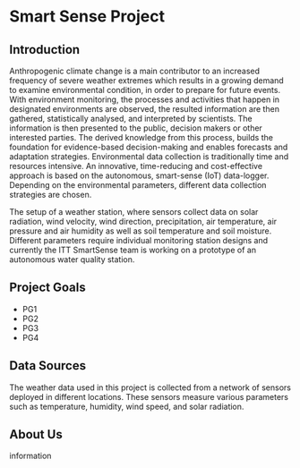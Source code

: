 # Smart Sense Project

## Introduction

Anthropogenic climate change is a main contributor to an increased frequency of severe weather extremes which results in a
growing demand to examine environmental condition, in order to prepare for future events. With environment monitoring, the processes and activities that happen in designated environments are observed, the resulted information are then gathered, statistically analysed, and interpreted by scientists. The information is then presented to the public, decision makers or other interested parties. The derived knowledge from this process, builds the foundation for evidence-based decision-making and enables forecasts and adaptation strategies. Environmental data collection is traditionally time and resources intensive. An innovative, time-reducing and cost-effective approach is based on the autonomous, smart-sense (IoT) data-logger. Depending on the environmental parameters, different data collection strategies are chosen. 

The setup of a weather station, where sensors collect data on solar radiation, wind velocity, wind direction, precipitation, air temperature, air pressure and air humidity as well as soil temperature and soil moisture. Different parameters require individual monitoring station designs and currently the ITT SmartSense team is working on a prototype of an autonomous water quality station.




## Project Goals

- PG1
- PG2
- PG3
- PG4

## Data Sources

The weather data used in this project is collected from a network of sensors deployed in different locations. These sensors measure various parameters such as temperature, humidity, wind speed, and solar radiation.

## About Us

information

